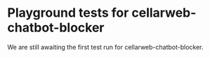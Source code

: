 # Playground tests for cellarweb-chatbot-blocker
We are still awaiting the first test run for cellarweb-chatbot-blocker.
